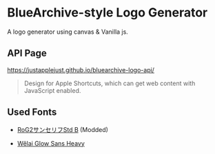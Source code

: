 # BlueArchive-style Logo Generator

A logo generator using canvas & Vanilla js.

## API Page

https://justapplejust.github.io/bluearchive-logo-api/

> Design for Apple Shortcuts, which can get web content with JavaScript enabled.

## Used Fonts

* [RoG2サンセリフStd B](https://www.morisawa.co.jp/fonts/specimen/1646) (Modded)

* [Wêlai Glow Sans Heavy](https://github.com/welai/glow-sans)
